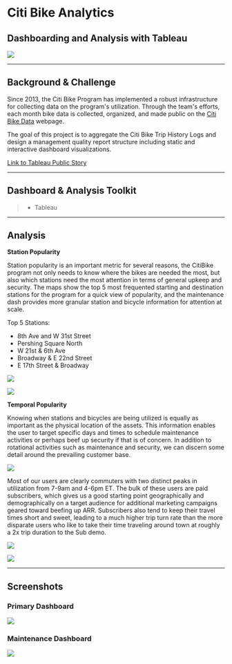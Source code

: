 # Citi Bike Analytics
## Dashboarding and Analysis with Tableau
![](Images/citibike.jpg)

---
## Background & Challenge

Since 2013, the Citi Bike Program has implemented a robust infrastructure for collecting data on the program's utilization. Through the team's efforts, each month bike data is collected, organized, and made public on the [Citi Bike Data](https://www.citibikenyc.com/system-data) webpage.

The goal of this project is to aggregate the Citi Bike Trip History Logs and design a management quality report structure including static and interactive dashboard visualizations. 

[Link to Tableau Public Story](https://public.tableau.com/profile/gabriel.allen#!/vizhome/CitiBikeAnalytics_16200750459960/CitiBikeAnalytics)

---
## Dashboard & Analysis Toolkit

>* Tableau

---
## Analysis

**Station Popularity** 

Station popularity is an important metric for several reasons, the CitiBike program not only needs to know where the bikes are needed the most, but also which stations need the most attention in terms of general upkeep and security. The maps show the top 5 most frequented starting and destination stations for the program for a quick view of popularity, and the maintenance dash provides more granular station and bicycle information for attention at scale. 

Top 5 Stations: 
* 8th Ave and W 31st Street 
* Pershing Square North 
* W 21st & 6th Ave 
* Broadway & E 22nd Street 
* E 17th Street & Broadway 

![](Images/map.png)

![](Images/pop_routes.png)


**Temporal Popularity**

Knowing when stations and bicycles are being utilized is equally as important as the physical location of the assets. This information enables the user to target specific days and times to schedule maintenance activities or perhaps beef up security if that is of concern. In addition to rotational activities such as maintenance and security, we can discern some detail around the prevailing customer base.

![](Images/weekday.png)

Most of our users are clearly commuters with two distinct peaks in utilization from 7-9am and 4-6pm ET. The bulk of these users are paid subscribers, which gives us a good starting point geographically and demographically on a target audience for additional marketing campaigns geared toward beefing up ARR. Subscribers also tend to keep their travel times short and sweet, leading to a much higher trip turn rate than the more disparate users who like to take their time traveling around town at roughly a 2x trip duration to the Sub demo.

![](Images/hourly_trend.png)

![](Images/duration.png)


---
## Screenshots

### Primary Dashboard
![](Images/primary_dash.png)

### Maintenance Dashboard
![](Images/trees.png)
